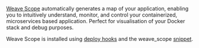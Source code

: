 


[Weave Scope](https://www.weave.works/products/weave-scope/) automatically generates a map of your application, enabling you to intuitively understand, monitor, and control your containerized, microservices based application. Perfect for visualisation of your Docker stack and debug purposes.

Weave Scope is installed using [deploy hooks](http://help.cloud66.com/deployment/deploy-hooks) and the weave_scope [snippet](https://github.com/cloud66/snippets/blob/master/cloud66/weave_scope).

